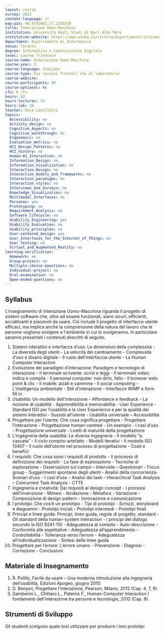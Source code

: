 ```yaml
---
layout: course
survey: 2022
content-language: it
map-pin: 40.4741062,17.2318259
title: Interazione Uomo-Macchina
institution: Università degli Studi di Bari Aldo Moro
institution-website: https://www.uniba.it/ricerca/dipartimenti/informatica/didattica/corsi-di-laurea/informatica-icd-taranto-270/laurea-triennale-in-informatica-e-comunicazione-digitale-sede-di-taranto-d.m.-270 
department: Dipartimento di Informatica
venue: Taranto
degree: Informatica e Comunicazione Digitale
level: Laurea Triennale
course-name: Interazione Uomo-Macchina
course-year: 3
course-language: Italiano
course-type: Sia lezioni frontali che di laboratorio
course-website: 
course-participants: 60
course-optional: No
cfu: 6 cfu
hours: 62
hours-lectures: 32
hours-lab: 30
teacher: Rosa Lanzilotti
topics: 
  Accessibility: no
  Activity_design: no
  Cognitive_Aspects: no
  Cognitive_walkthrough: no
  Ergonomics: no
  Evaluation_metrics: no
  HCI_Design_Patterns: no
  HCI_history: no
  Human-AI_Interaction: no
  Information_Design: no
  Information_Visualization: no
  Interaction_Design: no
  Interaction_models_and_frameworks: no
  Interaction_paradigms: no
  Interaction_styles: no
  Interviews_and_Surveys: no
  Knowledge_Visualization: no
  Multimodal_Interfaces: no
  Personas: yes
  Prototyping: no
  Requirement_Analysis: no
  Software_lifecycle: no
  Usability_Engineering: yes
  Usability_Evaluation: no
  Usability_principles: no
  User-centered_design: yes
  User_Interfaces_for_the_Internet_of_Things: no
  User_Testing: no
  Virtual_and_Augmented_Reality: no
learning-verification: 
  Homework: no 
  Group-project: no 
  Multiple-choice-questions: no 
  Individual-project: no 
  Oral-examination: no 
  Open-ended-questions: no 
---
```



## Syllabus 
L'insegnamento di Interazione Uomo-Macchina riguarda il progetto di sistemi software che, oltre ad essere funzionali, siano sicuri, efficienti, accattivanti e piacevoli da usare. Ciò include il progetto di interfacce utente efficaci, ma implica anche la comprensione della natura del lavoro che le persone vogliono svolgere e l'ambiente in cui lo svolgeranno.
In particolare saranno presentati i contenuti descritti di seguito.
1. Sistemi interattivi e interfacce d’uso: Le dimensioni della complessità - La diversità degli utenti - La velocità del cambiamento - Complessità d’uso e divario digitale - Il ruolo dell’interfaccia utente - La Human Computer Interaction
2. Evoluzione dei paradigmi d’interazione: Paradigmi e tecnologie di interazione - Il terminale scrivente: scrivi e leggi - Il terminale video: indica e compila - Il personal computer: non dirlo, fallo - Il browser web: point & clic - Il mobile: alzati e cammina - Il social computing - L’intelligenza ambientale - Stili d’interazione – Interfacce WIMP e form fill in
3. Usabilità: Un modello dell’interazione - Affordance e feedback - La nozione di usabilità - Apprendibilità e memorabilità - User Experience - Standard ISO per l’usabilità e la User Experience e per la qualità dei sistemi interattivi - Sussidi all’utente - Usabilità universale – Accessibilità
4. Progettare per l’utente: Che cosa significa progettare - Progettare l’interazione - Progettazione human-centred - Un esempio - I casi d’uso - Progettazione universale - Livelli di maturità della progettazione 
5. L’ingegneria della usabilità: Le diverse ingegnerie - Il modello “a cascata” - Il ciclo compito-artefatto - Modelli iterativi - Il modello ISO 13407 - Il ruolo dell’utente nel processo di progettazione - Costi e benefici
6. I requisiti: Che cosa sono i requisiti di prodotto - Il processo di definizione dei requisiti - La fase di esplorazione - Tecniche di esplorazione - Osservazioni sul campo – Interviste – Questionari - Focus group - Suggerimenti spontanei degli utenti - Analisi della concorrenza- Scenari d’uso - I casi d’uso – Analisi dei task – Hierarchical Task Analysis – Concurrent Task Analysis - CTTE
7. Ingegneria e creatività: Dai requisiti al design concept - I processi dell’invenzione - Mimesi - Ibridazione - Metafora - Variazione - Composizione di design pattern - Innovazione e comunicazione
8. I prototipi: Che cos’è un prototipo - Tipi di prototipi - Schizzi, storyboard e diagrammi - Prototipi iniziali - Prototipi intermedi - Prototipi finali
9. Principi e linee guida: Principi, linee guida, regole di progetto, standard - Gli standard della human-system interaction - I principi del dialogo secondo la ISO 9241-110  - Adeguatezza al compito - Auto-descrizione - Conformità alle aspettative - Adeguatezza all’apprendimento - Controllabilità - Tolleranza verso l’errore - Adeguatezza all’individualizzazione - Sintesi delle linee guida
10. Progettare per l’errore: L’errore umano - Prevenzione - Diagnosi - Correzione - Conclusioni

## Materiale di Insegnamento 
1.	R. Polillo, Facile da usare – Una moderna introduzione alla ingegneria dell’usabilità, Edizioni Apogeo, giugno 2010.
2.	D. Benyon, Progettare l’interazione, Pearson, Milano, 2012 (Cap. 4, 7, 9).
3.	Gamberini L., Chittaro L., Paternò F., Human-Computer Interaction I fondamenti dell'interazione tra persone e tecnologie, 2012 (Cap. 8).


## Strumenti di Sviluppo 
Gli studenti scelgono quale tool utilizzare per produrre i loro prototipi
